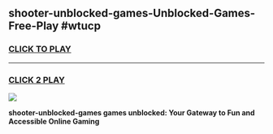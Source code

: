 
## shooter-unblocked-games-Unblocked-Games-Free-Play #wtucp
<h3>
<a href="https://us.freeplayer.one?title=shooter-unblocked-games&ref=9M">CLICK TO PLAY</a></h3>
<hr>

<h3>
<a href="https://us.freeplayer.one?title=shooter-unblocked-games&ref=9M">CLICK 2 PLAY</a>
  
</h3>

<a href="https://us.freeplayer.one?title=shooter-unblocked-games&ref=9M"><img src="https://clearcache.store/games.png"></a>


**shooter-unblocked-games games unblocked: Your Gateway to Fun and Accessible Online Gaming**
